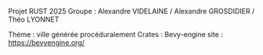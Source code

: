 Projet RUST 2025 
Groupe : Alexandre VIDELAINE / Alexandre GROSDIDIER / Théo LYONNET

Thème : ville générée procéduralement 
Crates : Bevy-engine
site : https://bevyengine.org/
